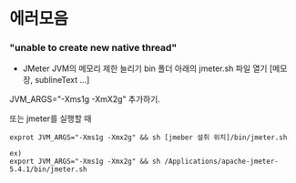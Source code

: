 # 에러모음


### "unable to create new native thread"

- JMeter JVM의 메모리 제한 늘리기
bin 폴더 아래의 jmeter.sh 파일 열기 [메모장, sublineText ...]

JVM_ARGS="-Xms1g -XmX2g" 추가하기. 

또는 jmeter를 실행할 때
```
exprot JVM_ARGS="-Xms1g -Xmx2g" && sh [jmeber 설취 위치]/bin/jmeter.sh

ex)
export JVM_ARGS="-Xms1g -Xmx2g" && sh /Applications/apache-jmeter-5.4.1/bin/jmeter.sh
```

